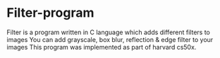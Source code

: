 # Filter-program
Filter is a program written in C language which adds different filters to images
You can add grayscale, box blur, reflection & edge filter to your images
This program was implemented as part of harvard cs50x.
